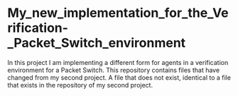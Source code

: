 # My_new_implementation_for_the_Verification-_Packet_Switch_environment
In this project I am implementing a different form for agents in a verification environment for a Packet Switch.
This repository contains files that have changed from my second project. A file that does not exist, identical to a file that exists in the repository of my second project.
